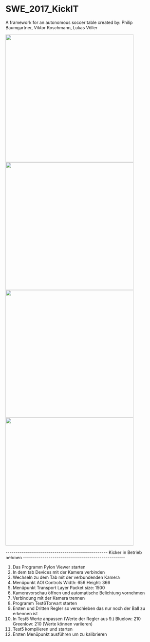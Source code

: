# SWE_2017_KickIT
A framework for an autonomous soccer table
created by: Philip Baumgartner, Viktor Koschmann, Lukas Völler

<p>
  <img src="https://github.com/LukasVoeller/SWE_2017_KickIT/blob/master/Images/IMG_20170504_164544.jpg" width="420"/>
  <img src="https://github.com/LukasVoeller/SWE_2017_KickIT/blob/master/Images/IMG_20170504_164212.jpg" width="420"/>
  <img src="https://github.com/LukasVoeller/SWE_2017_KickIT/blob/master/Images/IMG_20170504_164426.jpg" width="420"/>
  <img src="https://github.com/LukasVoeller/SWE_2017_KickIT/blob/master/Images/IMG_20170504_164639.jpg" width="420"/>
</p>

---------------------------------------------------- Kicker in Betrieb nehmen ----------------------------------------------------
1. Das Programm Pylon Viewer starten
2. In dem tab Devices mit der Kamera verbinden
3. Wechseln zu dem Tab mit der verbundenden Kamera
4. Menüpunkt AOI Controls
  Width:  656
  Height: 366
5. Menüpunkt Transport Layer
  Packet size: 1500
6. Kameravorschau öffnen und automatische Belichtung vornehmen
7. Verbindung mit der Kamera trennen
8. Programm Test6Torwart starten
9. Ersten und Dritten Regler so verschieben das nur noch der Ball zu erkennen ist
10. In Test5 Werte anpassen (Werte der Regler aus 9.)
  Bluelow:  210
  Greenlow: 210 (Werte können variieren)
11. Test5 kompilieren und starten
12. Ersten Menüpunkt ausführen um zu kalibrieren
